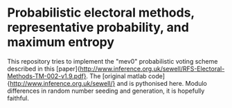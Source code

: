 # Probabilistic electoral methods, representative probability, and maximum entropy 

This repository tries to implement the "mev0" probabilistic voting scheme described in this [paper]{http://www.inference.org.uk/sewell/RFS-Electoral-Methods-TM-002-v1.9.pdf}. 
The [original matlab code]{http://www.inference.org.uk/sewell/} and is pythonised here. 
Modulo differences in random number seeding and generation, it is hopefully faithful. 


